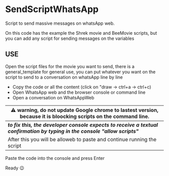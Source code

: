 # SendScriptWhatsApp

Script to send massive messages on whatsApp web.

On this code has the example the Shrek movie and BeeMovie scripts, but you can add any script for sending messages on the variables

## USE

Open the script files for the movie you want to send, there is a general_template for general use, you can put whatever you want on the script to send to a conversation on whatsApp line by line

- Copy the code or all the content (click on "draw -> ctrl+a -> ctrl+c)
- Open WhatsApp web and the browser console or command line
- Open a conversation on WhatsAppWeb
  
|  ⚠️ warning, do not update Google chrome to lastest version, because it is bloocking scripts on the command line.
|--|
|  ***to fix this, the developer console expects to receive a textual confirmation by typing in the console "allow scripts"***
| After this you will be alloweb to paste and continue running the script


Paste the code into the console and press Enter

Ready 😉
